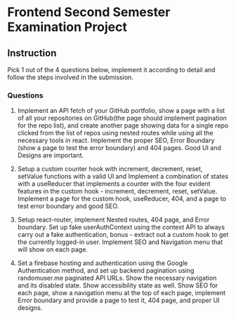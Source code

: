 # Frontend Second Semester Examination Project

## Instruction

Pick 1 out of the 4 questions below, implement it according to detail and follow the steps involved in the submission.

### Questions

1. Implement an API fetch of your GitHub portfolio, show a page with a list of all your repositories on GitHub(the page should implement pagination for the repo list), and create another page showing data for a single repo clicked from the list of repos using nested routes while using all the necessary tools in react. Implement the proper SEO, Error Boundary (show a page to test the error boundary) and 404 pages. Good UI and Designs are important.

2. Setup a custom counter hook with increment, decrement, reset, setValue functions with a valid UI and Implement a combination of states with a useReducer that implements a counter with the four evident features in the custom hook -  increment, decrement, reset, setValue. Implement a page for the custom hook, useReducer, 404, and a page to test error boundary and good SEO.

3. Setup react-router, implement Nested routes, 404 page, and Error boundary. Set up fake userAuthContext using the context API to always carry out a fake authentication, bonus - extract out a custom hook to get the currently logged-in user. Implement SEO and Navigation menu that will show on each page.

4. Set a firebase hosting and authentication using the Google Authentication method, and set up backend pagination using randomuser.me paginated API URLs. Show the necessary navigation and its disabled state. Show accessibility state as well. Show SEO for each page, show a navigation menu at the top of each page, implement Error boundary and provide a page to test it, 404 page, and proper UI designs.
